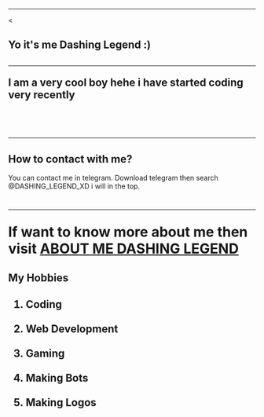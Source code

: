 <!DOCTYPE html>
<html>
<body>
<hr><
<h2> Yo it's me Dashing Legend :) <h2>
<hr>
<p> I am a very cool boy hehe i have started coding very recently</p><br>
<h2><hr> <h2> How to contact with me? </h2>
<p> You can contact me in telegram. Download telegram then search @DASHING_LEGEND_XD i will in the top.</p>
<h1><hr> If want to know more about me then visit <a href="https://ashmitop.github.io/">ABOUT ME DASHING LEGEND</a>
<h2> My Hobbies <h2>
<ol type= "1">
<li> Coding </li><br>
<li> Web Development </li><br>
<li> Gaming </li><br>
<li> Making Bots </li><br>
<li> Making Logos </li><br>
</ol>


